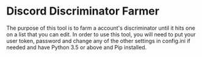 # Discord Discriminator Farmer

The purpose of this tool is to farm a account's discriminator until it hits one on a list that you can edit. In order to use this tool, you will need to put your user token, password and change any of the other settings in config.ini if needed and have Python 3.5 or above and Pip installed.
